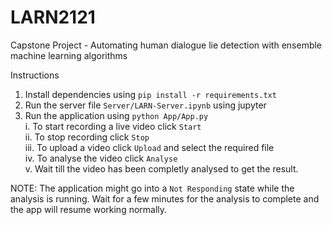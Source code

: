 # LARN2121
Capstone Project - Automating human dialogue lie detection with ensemble machine learning algorithms

Instructions
1. Install dependencies using `pip install -r requirements.txt`
2. Run the server file `Server/LARN-Server.ipynb` using jupyter
3. Run the application using `python App/App.py`    
  i.    To start recording a live video click `Start`    
  ii.   To stop recording click `Stop`    
  iii.  To upload a video click `Upload` and select the required file    
  iv.   To analyse the video click `Analyse`    
  v.    Wait till the video has been completly analysed to get the result.    
 
 NOTE: 
 The application might go into a `Not Responding` state while the analysis is running. 
 Wait for a few minutes for the analysis to complete and the app will resume working normally.
